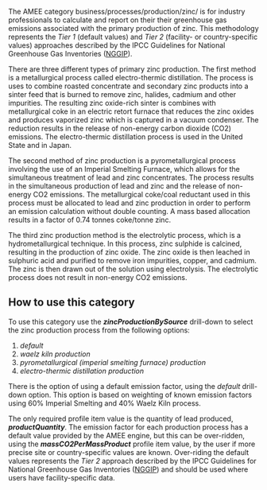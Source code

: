 The AMEE category business/processes/production/zinc/ is for industry
professionals to calculate and report on their their greenhouse gas
emissions associated with the primary production of zinc. This
methodology represents the *Tier 1* (default values) and *Tier 2*
(facility- or country-specific values) approaches described by the IPCC
Guidelines for National Greenhouse Gas Inventories
([NGGIP](http://www.ipcc-nggip.iges.or.jp/public/2006gl/vol3.html)).

There are three different types of primary zinc production. The first
method is a metallurgical process called electro-thermic distillation.
The process is uses to combine roasted concentrate and secondary zinc
products into a sinter feed that is burned to remove zinc, halides,
cadmium and other impurities. The resulting zinc oxide-rich sinter is
combines with metallurgical coke in an electric retort furnace that
reduces the zinc oxides and produces vaporized zinc which is captured in
a vacuum condenser. The reduction results in the release of non-energy
carbon dioxide (CO2) emissions. The electro-thermic distillation process
is used in the United State and in Japan.

The second method of zinc production is a pyrometallurgical process
involving the use of an Imperial Smelting Furnace, which allows for the
simultaneous treatment of lead and zinc concentrates. The process
results in the simultaneous production of lead and zinc and the release
of non-energy CO2 emissions. The metallurgical coke/coal reductant used
in this process must be allocated to lead and zinc production in order
to perform an emission calculation without double counting. A mass based
allocation results in a factor of 0.74 tonnes coke/tonne zinc.

The third zinc production method is the electrolytic process, which is a
hydrometallurgical technique. In this process, zinc sulphide is
calcined, resulting in the production of zinc oxide. The zinc oxide is
then leached in sulphuric acid and purified to remove iron impurities,
copper, and cadmium. The zinc is then drawn out of the solution using
electrolysis. The electrolytic process does not result in non-energy CO2
emissions.

## How to use this category

To use this category use the ***zincProductionBySource*** drill-down to
select the zinc production process from the following options:

1.  *default*
2.  *waelz kiln production*
3.  *pyrometallurgical (imperial smelting furnace) production*
4.  *electro-thermic distillation production*

There is the option of using a default emission factor, using the
*default* drill-down option. This option is based on weighting of known
emission factors using 60% Imperial Smelting and 40% Waelz Kiln process.

The only required profile item value is the quantity of lead produced,
***productQuantity***. The emission factor for each production process
has a default value provided by the AMEE engine, but this can be
over-ridden, using the ***massCO2PerMassProduct*** profile item value,
by the user if more precise site or country-specific values are known.
Over-riding the default values represents the *Tier 2* approach
described by the IPCC Guidelines for National Greenhouse Gas Inventories
([NGGIP](http://www.ipcc-nggip.iges.or.jp/public/2006gl/vol3.html)) and
should be used where users have facility-specific data.
